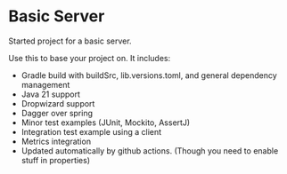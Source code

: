 # Basic Server

Started project for a basic server.

Use this to base your project on. It includes:
* Gradle build with buildSrc, lib.versions.toml, and general dependency management
* Java 21 support
* Dropwizard support
* Dagger over spring
* Minor test examples (JUnit, Mockito, AssertJ)
* Integration test example using a client
* Metrics integration
* Updated automatically by github actions. (Though you need to enable stuff in properties)